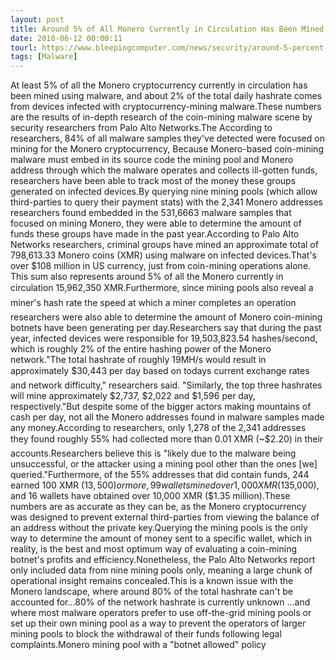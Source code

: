 ```yaml
---
layout: post
title: Around 5% of All Monero Currently in Circulation Has Been Mined Using Malware
date: 2018-06-12 00:00:11
tourl: https://www.bleepingcomputer.com/news/security/around-5-percent-of-all-monero-currently-in-circulation-has-been-mined-using-malware/
tags: [Malware]
---
```

At least 5% of all the Monero cryptocurrency currently in circulation has been mined using malware, and about 2% of the total daily hashrate comes from devices infected with cryptocurrency-mining malware.These numbers are the results of in-depth research of the coin-mining malware scene by security researchers from Palo Alto Networks.The According to researchers, 84% of all malware samples they've detected were focused on mining for the Monero cryptocurrency, Because Monero-based coin-mining malware must embed in its source code the mining pool and Monero address through which the malware operates and collects ill-gotten funds, researchers have been able to track most of the money these groups generated on infected devices.By querying nine mining pools (which allow third-parties to query their payment stats) with the 2,341 Monero addresses researchers found embedded in the 531,6663 malware samples that focused on mining Monero, they were able to determine the amount of funds these groups have made in the past year.According to Palo Alto Networks researchers, criminal groups have mined an approximate total of 798,613.33 Monero coins (XMR) using malware on infected devices.That's over $108 million in US currency, just from coin-mining operations alone. This sum also represents around 5% of all the Monero currently in circulation 15,962,350 XMR.Furthermore, since mining pools also reveal a miner's hash rate the speed at which a miner completes an operation researchers were also able to determine the amount of Monero coin-mining botnets have been generating per day.Researchers say that during the past year, infected devices were responsible for 19,503,823.54 hashes/second, which is roughly 2% of the entire hashing power of the Monero network."The total hashrate of roughly 19MH/s would result in approximately $30,443 per day based on todays current exchange rates and network difficulty," researchers said. "Similarly, the top three hashrates will mine approximately $2,737, $2,022 and $1,596 per day, respectively."But despite some of the bigger actors making mountains of cash per day, not all the Monero addresses found in malware samples made any money.According to researchers, only 1,278 of the 2,341 addresses they found roughly 55% had collected more than 0.01 XMR (~$2.20) in their accounts.Researchers believe this is "likely due to the malware being unsuccessful, or the attacker using a mining pool other than the ones [we] queried."Furthermore, of the 55% addresses that did contain funds, 244 earned 100 XMR ($13,500) or more, 99 wallets mined over 1,000 XMR ($135,000), and 16 wallets have obtained over 10,000 XMR ($1.35 million).These numbers are as accurate as they can be, as the Monero cryptocurrency was designed to prevent external third-parties from viewing the balance of an address without the private key.Querying the mining pools is the only way to determine the amount of money sent to a specific wallet, which in reality, is the best and most optimum way of evaluating a coin-mining botnet's profits and efficiency.Nonetheless, the Palo Alto Networks report only included data from nine mining pools only, meaning a large chunk of operational insight remains concealed.This is a known issue with the Monero landscape, where around 80% of the total hashrate can't be accounted for...80% of the network hashrate is currently unknown ...and where most malware operators prefer to use off-the-grid mining pools or set up their own mining pool as a way to prevent the operators of larger mining pools to block the withdrawal of their funds following legal complaints.Monero mining pool with a "botnet allowed" policy
